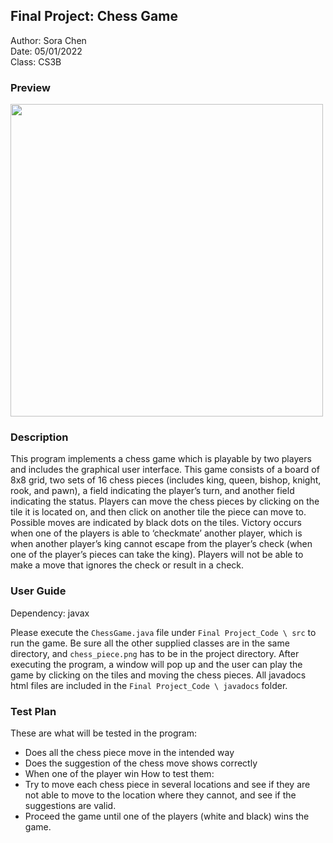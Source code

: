 ## Final Project: Chess Game

Author: Sora Chen <br>
Date: 05/01/2022 <br>
Class: CS3B

### Preview

<image src="chess_demo.gif" width="500"/>

### Description

This program implements a chess game which is playable by two players and includes the
graphical user interface. This game consists of a board of 8x8 grid, two sets of 16 chess pieces
(includes king, queen, bishop, knight, rook, and pawn), a field indicating the player’s turn, and
another field indicating the status. Players can move the chess pieces by clicking on the tile it is
located on, and then click on another tile the piece can move to. Possible moves are indicated by black
dots on the tiles. Victory occurs when one of the players is able to ‘checkmate’ another player, which
is when another player’s king cannot escape from the player’s check (when one of the player’s pieces
can take the king). Players will not be able to make a move that ignores the check or result in a check.

### User Guide

Dependency: javax

Please execute the `ChessGame.java` file under `Final Project_Code \ src` to run the game.
Be sure all the other supplied classes are in the same directory, and `chess_piece.png` has to be in the
project directory.
After executing the program, a window will pop up and the user can play the game by clicking on the
tiles and moving the chess pieces.
All javadocs html files are included in the `Final Project_Code \ javadocs` folder.

### Test Plan

These are what will be tested in the program:
- Does all the chess piece move in the intended way
- Does the suggestion of the chess move shows correctly
- When one of the player win
  How to test them:
- Try to move each chess piece in several locations and see if they are not able to
  move to the location where they cannot, and see if the suggestions are valid.
- Proceed the game until one of the players (white and black) wins the game.
